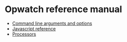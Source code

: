 # Opwatch reference manual

* [Command line arguments and options](command.md)
* [Javascript reference](javascript.md) 
* [Processors](processors.md)

